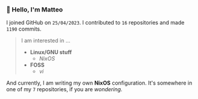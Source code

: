 ### 👋 Hello, I'm Matteo

I joined GitHub on `25/04/2023`.
I contributed to `16` repositories and made `1190` commits.

> I am interested in ...
> 
> - **Linux/GNU stuff**
>     - *NixOS*
> - **FOSS**
>   - *vi*

And currently, I am writing my own **NixOS** configuration. It's somewhere in one of my `7` repositories, if you are *wondering*.
